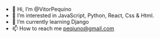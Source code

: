 - 👋 Hi, I’m @VitorPequino
- 👀 I’m interested in JavaScript, Python, React, Css & Html.
- 🌱 I’m currently learning Django
- 📫 How to reach me peqiuno@gmail.com

